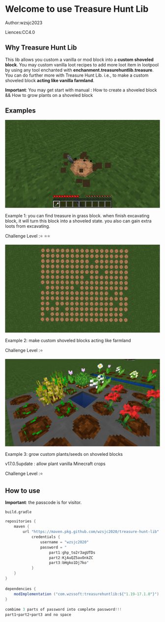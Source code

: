 # Welcome to use Treasure Hunt Lib

Author:wzsjc2023

Liences:CC4.0

## Why Treasure Hunt Lib

This lib allows you custom a vanilla or mod block into a **custom shoveled block**. You may custom vanilla loot recipes to add more loot item in lootpool by using any tool enchanted with **enchanment.treasurehuntlib.treasure**. You can do further more with Treasure Hunt Lib. i.e., to make a custom shoveled block **acting like vanilla farmland**.

**Important**: You may get start with manual : How to create a shoveled block && How to grow plants on a shoveled block



## Examples

![](img/custom_loot_table.gif)

Example 1: you can find treasure in grass block. when finish excavating block, it will turn this block into a shoveled state. you also can gain extra loots from excavating.

Challenge Level ::star: :star::star:



![](img/random_tick.gif)

Example 2: make custom shoveled blocks acting like farmland

Challenge Level ::star: 



![](img/more_crops.png)

Example 3: grow custom plants/seeds on shoveled blocks 

v17.0.5update : allow plant vanilla Minecraft crops

Challenge Level ::star: 



## How to use

**Important**: the passcode is for visitor.

```
build.gradle
```

```java
repositories {
	maven {
		url "https://maven.pkg.github.com/wzsjc2020/treasure-hunt-lib"
            credentials {
                username = "wzsjc2020"
                password = "
                    part1:ghp_to2r3agUTDs
                    part2:KjAuQZ5avOnkZC
                    part3:bHgko1Dj7ko"
            }
	}
}

dependencies {
	modImplementation ("com.wzssoft:treasurehuntlib:${"1.19-17.1.0"}")
}

combime 3 parts of password into complete password!!!
part1+part2+part3 and no space

```





